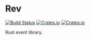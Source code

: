 # Rev

[![Build Status](https://travis-ci.org/cpjreynolds/rev.svg?branch=master)](https://travis-ci.org/cpjreynolds/rev) [![Crates.io](https://img.shields.io/crates/v/rev.svg)](https://crates.io/crates/rev) [![Crates.io](https://img.shields.io/crates/l/rev.svg)](https://crates.io/crates/rev)


Rust event library.
